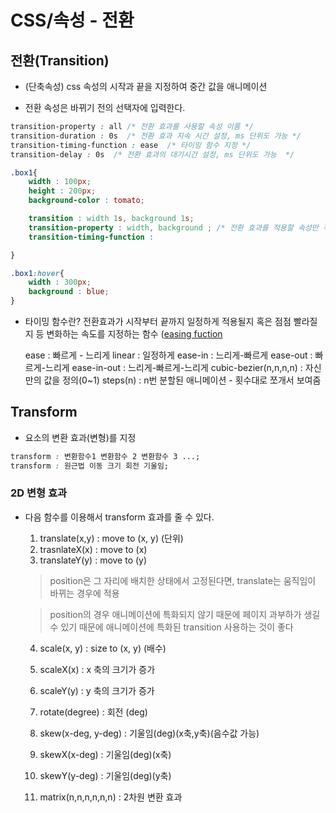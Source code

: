 # CSS/속성 - 전환 

## 전환(Transition)

- (단축속성) css 속성의 시작과 끝을 지정하여 중간 값을 애니메이션

- 전환 속성은 바뀌기 전의 선택자에 입력한다. 

```css
transition-property : all /* 전환 효과를 사용할 속성 이름 */
transition-duration : 0s  /* 전환 효과 지속 시간 설정, ms 단위도 가능 */
transition-timing-function : ease  /* 타이밍 함수 지정 */
transition-delay : 0s  /* 전환 효과의 대기시간 설정, ms 단위도 가능  */
```

```css
.box1{
    width : 100px; 
    height : 200px; 
    background-color : tomato; 

    transition : width 1s, background 1s;
    transition-property : width, background ; /* 전환 효과를 적용할 속성만 작성 */
    transition-timing-function : 

}

.box1:hover{
    width : 300px; 
    background : blue; 
}
```

- 타이밍 함수란? 전환효과가 시작부터 끝까지 일정하게 적용될지 혹은 점점 빨라질지 등 변화하는 속도를 지정하는 함수 ([easing fuction](https://easings.net/ko)

    ease : 빠르게 - 느리게 
    linear : 일정하게 
    ease-in : 느리게-빠르게 
    ease-out : 빠르게-느리게 
    ease-in-out : 느리게-빠르게-느리게 
    cubic-bezier(n,n,n,n) : 자신만의 값을 정의(0~1)
    steps(n) : n번 분할된 애니메이션 - 횟수대로 쪼개서 보여줌 


## Transform

- 요소의 변환 효과(변형)를 지정 

```css
transform : 변환함수1 변환함수 2 변환함수 3 ...; 
transform : 원근법 이동 크기 회전 기울임; 
```

### 2D 변형 효과 

- 다음 함수를 이용해서 transform 효과를 줄 수 있다. 

    1. translate(x,y) : move to (x, y) (단위)
    2. trasnlateX(x) : move to (x)
    3. translateY(y) : move to (y)
    > position은 그 자리에 배치한 상태에서 고정된다면, translate는 움직임이 바뀌는 경우에 적용 
   
    > position의 경우 애니메이션에 특화되지 않기 때문에 페이지 과부하가 생길 수 있기 때문에 애니메이션에 특화된 transition 사용하는 것이 좋다 

    4. scale(x, y) : size to (x, y) (배수)
    5. scaleX(x) : x 축의 크기가 증가 
    6. scaleY(y)  : y 축의 크기가 증가 

    7. rotate(degree) : 회전 (deg)

    8. skew(x-deg, y-deg) : 기울임(deg)(x축,y축)(음수값 가능)
    9. skewX(x-deg) : 기울임(deg)(x축)
    10. skewY(y-deg) : 기울임(deg)(y축)

    11. matrix(n,n,n,n,n,n) : 2차원 변환 효과 
 

